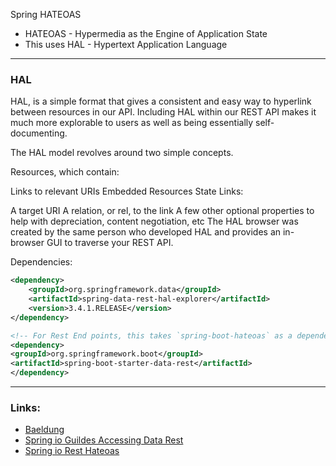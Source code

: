Spring HATEOAS

 
* HATEOAS - Hypermedia as the Engine of Application State
* This uses HAL - Hypertext Application Language

*** 
### HAL
HAL, is a simple format that gives a consistent and easy way to hyperlink between resources in our API. Including HAL within our REST API makes it much more explorable to users as well as being essentially self-documenting.

The HAL model revolves around two simple concepts.

Resources, which contain:

Links to relevant URIs
Embedded Resources
State
Links:

A target URI
A relation, or rel, to the link
A few other optional properties to help with depreciation, content negotiation, etc
The HAL browser was created by the same person who developed HAL and provides an in-browser GUI to traverse your REST API.


Dependencies:
```xml
<dependency>
    <groupId>org.springframework.data</groupId>
    <artifactId>spring-data-rest-hal-explorer</artifactId>
    <version>3.4.1.RELEASE</version>
</dependency>

<!-- For Rest End points, this takes `spring-boot-hateoas` as a dependency -->
<dependency>
<groupId>org.springframework.boot</groupId>
<artifactId>spring-boot-starter-data-rest</artifactId>
</dependency>


```

***
### Links:
* [Baeldung](https://www.baeldung.com/spring-rest-hal)
* [Spring io Guildes Accessing Data Rest](https://spring.io/guides/gs/accessing-data-rest/)  
* [Spring io Rest Hateoas](https://spring.io/guides/gs/rest-hateoas/)

